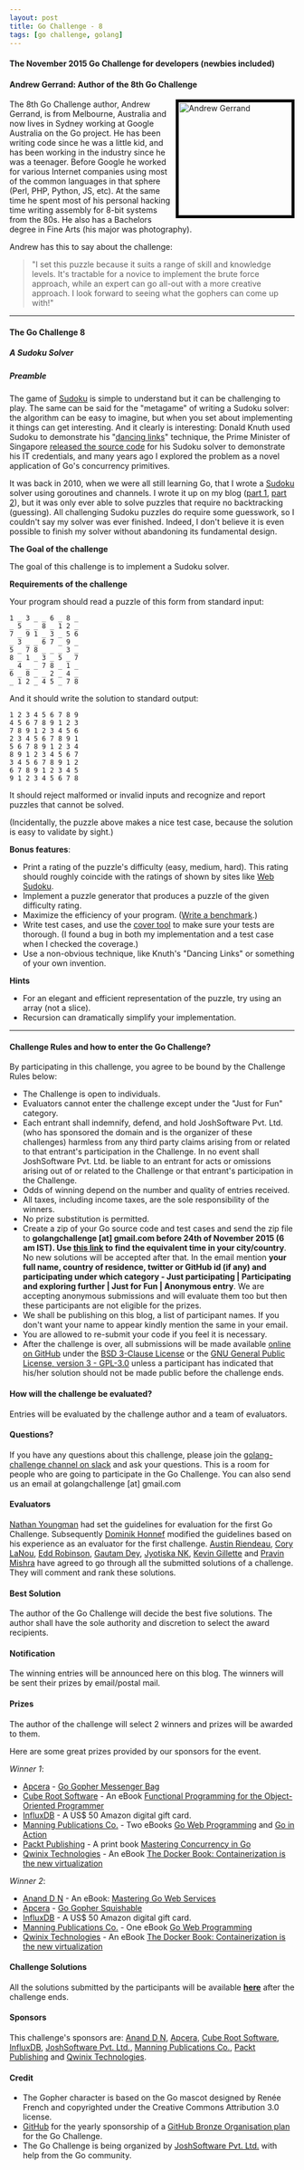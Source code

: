 ```yaml
---
layout: post
title: Go Challenge - 8
tags: [go challenge, golang]
---
```


#### The November 2015 Go Challenge for developers (newbies included)

#### Andrew Gerrand: Author of the 8th Go Challenge

<img align="right" src="/images/andrew.jpg" height="200" width="200" alt="Andrew Gerrand" title="Andrew Gerrand" style="border:5px solid black" />
The 8th Go Challenge author, Andrew Gerrand, is from Melbourne, Australia and now lives in Sydney working at Google Australia on the Go project. He has been writing code since he was a little kid, and has been working in the industry since he was a teenager. Before Google he worked for various Internet companies using most of the common languages in that sphere (Perl, PHP, Python, JS, etc). At the same time he spent most of his personal hacking time writing assembly for 8-bit systems from the 80s. He also has a Bachelors degree in Fine Arts (his major was photography).

Andrew has this to say about the challenge:

> "I set this puzzle because it suits a range of skill and knowledge levels. It's tractable for a novice to implement the brute force approach, while an expert can go all-out with a more creative approach. I look forward to seeing what the gophers can come up with!"

--- 

#### The Go Challenge 8

##### A Sudoku Solver

##### Preamble

The game of [Sudoku](http://www.wikiwand.com/en/Sudoku) is simple to understand but it can be challenging to play. The same can be said for the "metagame" of writing a Sudoku solver: the algorithm can be easy to imagine, but when you set about implementing it things can get interesting. And it clearly is interesting: Donald Knuth used Sudoku to demonstrate his "[dancing links](https://en.wikipedia.org/wiki/Dancing_Links)" technique, the Prime Minister of Singapore [released the source code](http://arstechnica.com/information-technology/2015/05/prime-minister-of-singapore-shares-his-c-code-for-sudoku-solver/) for his Sudoku solver to demonstrate his IT credentials, and many years ago I explored the problem as a novel application of Go's concurrency primitives.

It was back in 2010, when we were all still learning Go, that I wrote a [Sudoku](https://en.wikipedia.org/wiki/Sudoku) solver using goroutines and channels. I wrote it up on my blog ([part 1](http://nf.id.au/posts/2010/07/expressive-concurrency-a-go-sudoku-solver-pt.html), [part 2](http://nf.id.au/posts/2010/07/expresive-concurrency-a-go-sudoku-solver-pt-2.html)), but it was only ever able to solve puzzles that require no backtracking (guessing). All challenging Sudoku puzzles do require some guesswork, so I couldn't say my solver was ever finished. Indeed, I don't believe it is even possible to finish my solver without abandoning its fundamental design.

**The Goal of the challenge**

The goal of this challenge is to implement a Sudoku solver.

**Requirements of the challenge**

Your program should read a puzzle of this form from standard input:

```
1 _ 3 _ _ 6 _ 8 _
_ 5 _ _ 8 _ 1 2 _
7 _ 9 1 _ 3 _ 5 6
_ 3 _ _ 6 7 _ 9 _
5 _ 7 8 _ _ _ 3 _
8 _ 1 _ 3 _ 5 _ 7
_ 4 _ _ 7 8 _ 1 _
6 _ 8 _ _ 2 _ 4 _
_ 1 2 _ 4 5 _ 7 8
```

And it should write the solution to standard output:

```
1 2 3 4 5 6 7 8 9
4 5 6 7 8 9 1 2 3
7 8 9 1 2 3 4 5 6
2 3 4 5 6 7 8 9 1
5 6 7 8 9 1 2 3 4
8 9 1 2 3 4 5 6 7
3 4 5 6 7 8 9 1 2
6 7 8 9 1 2 3 4 5
9 1 2 3 4 5 6 7 8
```

It should reject malformed or invalid inputs and recognize and report puzzles that cannot be solved.

(Incidentally, the puzzle above makes a nice test case, because the solution is easy to validate by sight.)

**Bonus features**:

* Print a rating of the puzzle's difficulty (easy, medium, hard). This rating should roughly coincide with the ratings of shown by sites like [Web Sudoku](http://www.websudoku.com/).
* Implement a puzzle generator that produces a puzzle of the given difficulty rating.
* Maximize the efficiency of your program. ([Write a benchmark](http://dave.cheney.net/2013/06/30/how-to-write-benchmarks-in-go).)
* Write test cases, and use the [cover tool](https://blog.golang.org/cover) to make sure your tests are thorough.
(I found a bug in both my implementation and a test case when I checked the coverage.)
* Use a non-obvious technique, like Knuth's "Dancing Links" or something of your own invention.

**Hints**

* For an elegant and efficient representation of the puzzle, try using an array (not a slice).
* Recursion can dramatically simplify your implementation.

---

#### Challenge Rules and how to enter the Go Challenge?

By participating in this challenge, you agree to be bound by the Challenge Rules below:

* The Challenge is open to individuals.
* Evaluators cannot enter the challenge except under the "Just for Fun" category.
* Each entrant shall indemnify, defend, and hold JoshSoftware Pvt. Ltd. (who has sponsored the domain and is the organizer of these challenges) harmless from any third party claims arising from or related to that entrant's participation in the Challenge. In no event shall JoshSoftware Pvt. Ltd. be liable to an entrant for acts or omissions arising out of or related to the Challenge or that entrant's participation in the Challenge.
* Odds of winning depend on the number and quality of entries received. 
* All taxes, including income taxes, are the sole responsibility of the winners. 
* No prize substitution is permitted.
* Create a zip of your Go source code and test cases and send the zip file to **golangchallenge [at] gmail.com before 24th of November 2015 (6 am IST). Use [this link](http://www.worldtimeserver.com/convert_time_in_IN.aspx?y=2015&mo=11&d=24&h=6&mn=0) to find the equivalent time in your city/country**. No new solutions will be accepted after that. In the email mention **your full name, country of residence, twitter or GitHub id (if any) and participating under which category - Just participating | Participating and exploring further | Just for Fun | Anonymous entry**. We are accepting anonymous submissions and will evaluate them too but then these participants are not eligible for the prizes. 
* We shall be publishing on this blog, a list of participant names. If you don't want your name to appear kindly mention the same in your email. 
* You are allowed to re-submit your code if you feel it is necessary.
* After the challenge is over, all submissions will be made available [online on GitHub](https://github.com/golangchallenge/GCSolutions) under the [BSD 3-Clause License](http://opensource.org/licenses/BSD-3-Clause) or the [GNU General Public License, version 3 - GPL-3.0](http://opensource.org/licenses/GPL-3.0) unless a participant has indicated that his/her solution should not be made public before the challenge ends.

#### How will the challenge be evaluated?

Entries will be evaluated by the challenge author and a team of evaluators.

#### Questions?

If you have any questions about this challenge, please join the [golang-challenge channel on slack](http://t.co/n6EesY9Mmv) and ask your questions. This is a room for people who are going to participate in the Go Challenge. You can also send us an email at golangchallenge [at] gmail.com

#### Evaluators

[Nathan Youngman](https://twitter.com/nathany) had set the guidelines for evaluation for the first Go Challenge. Subsequently [Dominik Honnef](https://twitter.com/dominikhonnef) modified the guidelines based on his experience as an evaluator for the first challenge. [Austin Riendeau](https://github.com/apriendeau), [Cory LaNou](https://twitter.com/corylanou), [Edd Robinson](https://github.com/e-dard), [Gautam Dey](https://github.com/gdey), [Jyotiska NK](https://twitter.com/jyotiska_nk), [Kevin Gillette](https://twitter.com/kevingillette) and [Pravin Mishra](https://twitter.com/pravinmishra88) have agreed to go through all the submitted solutions of a challenge. They will comment and rank these solutions.

#### Best Solution

The author of the Go Challenge will decide the best five solutions. The author shall have the sole authority and discretion to select the award recipients. 

#### Notification

The winning entries will be announced here on this blog. The winners will be sent their prizes by email/postal mail.

#### Prizes

The author of the challenge will select 2 winners and prizes will be awarded to them.

Here are some great prizes provided by our sponsors for the event.

_Winner 1_:

* [Apcera](https://www.apcera.com/) - [Go Gopher Messenger Bag](https://www.googlemerchandisestore.com/shop.axd/Search?keywords=gopher)
* [Cube Root Software](http://cuberoot.in/) - An eBook [Functional Programming for the Object-Oriented Programmer](https://leanpub.com/fp-oo)
* [InfluxDB](http://influxdb.com/) - A US$ 50 Amazon digital gift card.
* [Manning Publications Co.](http://manning.com/) - Two eBooks [Go Web Programming](http://www.manning.com/chang/) and [Go in Action](http://www.manning.com/ketelsen/)
* [Packt Publishing](https://www.packtpub.com/) - A print book [Mastering Concurrency in Go](https://www.packtpub.com/application-development/mastering-concurrency-go)
* [Qwinix Technologies](http://www.qwinixtech.com/) - An eBook [The Docker Book: Containerization is the new virtualization](http://goo.gl/6sJJTy)

_Winner 2_:

* [Anand D N](https://twitter.com/Wanderer140) - An eBook: [Mastering Go Web Services](http://shop.oreilly.com/product/9781783981304.do)
* [Apcera](https://www.apcera.com/) - [Go Gopher Squishable](https://www.googlemerchandisestore.com/shop.axd/Search?keywords=gopher)
* [InfluxDB](http://influxdb.com/) - A US$ 50 Amazon digital gift card.
* [Manning Publications Co.](http://manning.com/) - One eBook [Go Web Programming](http://www.manning.com/chang/)
* [Qwinix Technologies](http://www.qwinixtech.com/) - An eBook [The Docker Book: Containerization is the new virtualization](http://goo.gl/6sJJTy)

#### Challenge Solutions

All the solutions submitted by the participants will be available **[here](https://github.com/golangchallenge/GCSolutions)** after the challenge ends.

#### Sponsors

This challenge's sponsors are: [Anand D N](https://twitter.com/Wanderer140), [Apcera](https://www.apcera.com/), [Cube Root Software](http://cuberoot.in/), [InfluxDB](http://influxdb.com/), [JoshSoftware Pvt. Ltd.](http://www.joshsoftware.com/), [Manning Publications Co.](http://manning.com/), [Packt Publishing](https://www.packtpub.com/) and [Qwinix Technologies](http://www.qwinixtech.com/).

#### Credit

* The Gopher character is based on the Go mascot designed by Renée French and copyrighted under the Creative Commons Attribution 3.0 license.
* [GitHub](https://github.com/) for the yearly sponsorship of a [GitHub Bronze Organisation plan](https://github.com/pricing) for the Go Challenge.
* The Go Challenge is being organized by [JoshSoftware Pvt. Ltd.](http://www.joshsoftware.com/) with help from the Go community.
